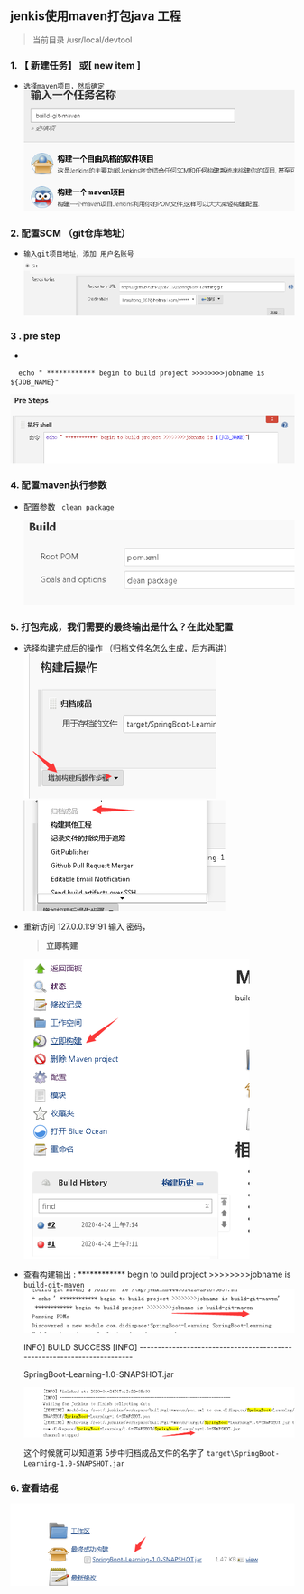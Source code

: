 
##    jenkis使用maven打包java 工程
>  当前目录 /usr/local/devtool

### 1.  【 新建任务】 或[ new item ] 
-   `选择maven项目，然后确定`
   ![下载包](1.png)

### 2. 配置SCM （git仓库地址）
    
-  `输入git项目地址，添加 用户名账号` 
  ![下载包](00.png)


### 3 . pre step
-    
```shell script
  echo " ************ begin to build project >>>>>>>>jobname is ${JOB_NAME}"
``` 

  ![下载包](2.png)


### 4. 配置maven执行参数  

- 配置参数    ` clean package`  

    ![下载包](3.png)
 

### 5. 打包完成，我们需要的最终输出是什么？在此处配置
    
- 选择构建完成后的操作  （归档文件名怎么生成，后方再讲）
   ![下载包](6.1.png)
   ![下载包](6.2.png)
    
   
- 重新访问   127.0.0.1:9191  输入 密码，
    > **立即构建**
  
   ![下载包](7.png)
   
- 查看构建输出 :
     ************ begin to build project >>>>>>>>jobname is `build-git-maven`
     ![下载包](5.png)
     
     
     INFO] BUILD SUCCESS
     [INFO] ------------------------------------------------------------------------
     
     SpringBoot-Learning-1.0-SNAPSHOT.jar
     
     
   ![下载包](8.png)
   
   这个时候就可以知道第 5步中归档成品文件的名字了 `target\SpringBoot-Learning-1.0-SNAPSHOT.jar`

### 6. 查看结棍 
  ![下载包](9.png)
   